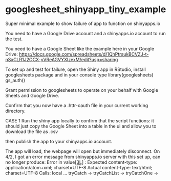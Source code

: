 # googlesheet_shinyapp_tiny_example
Super minimal example to show failure of app to function on shinyapps.io

You need to have a Google Drive account and a shinyapps.io account to run the test.

You need to have a Google Sheet like the example here in your Google Drive:
https://docs.google.com/spreadsheets/d/1QhPtrsukBCVZJ-t-nSxCLR1J2OCX-yVReAGVYXIzexM/edit?usp=sharing

To set up and test for failure, open the Shiny app in RStudio, install googlesheets package and in your console type
library(googlesheets)
gs_auth()

Grant permission to googlesheets to operate on your behalf with Google Sheets and Google Drive.

Confirm that you now have a .httr-oauth file in your current working directory.

CASE 1
Run the shiny app locally to confirm that the script functions:  it should just copy the Google Sheet into a table in the ui and allow you to download the file as .csv

then publish the app to your shinyapps.io account.  

The app will load, the webpage will open but immediately disconnect.   On 4/2, I got an error message from shinyapps.io server with this set up, can no longer produce:
Error in value[[3L]](cond) : Expected content-type:
application/atom+xml; charset=UTF-8
Actual content-type:
text/html; charset=UTF-8
Calls: local ... tryCatch -> tryCatchList -> tryCatchOne -> <Anonymous>
